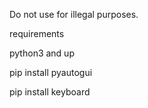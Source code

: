 Do not use for illegal purposes.



requirements

python3 and up

pip install pyautogui

pip install keyboard
